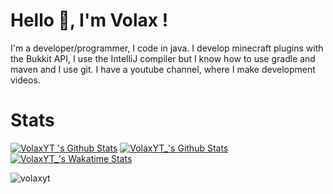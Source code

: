 # Hello 👋, I'm Volax !
I'm a developer/programmer, I code in java. 
I develop minecraft plugins with the Bukkit API, I use the IntelliJ compiler but I know how to use gradle and maven and I use git.
I have a youtube channel, where I make development videos.

# Stats
[![VolaxYT 's Github Stats](https://github-readme-stats.vercel.app/api/top-langs/?username=volaxyt&show_icons=true&hide_border=true&theme=radical)](https://github.com/anuraghazra/github-readme-stats)
[![VolaxYT_'s Github Stats](https://github-readme-stats.vercel.app/api?username=volaxyt&show_icons=true&hide_border=true&theme=radical)](https://github.com/anuraghazra/github-readme-stats)
[![VolaxYT_'s Wakatime Stats](https://github-readme-stats.vercel.app/api/wakatime?username=wakatime)](https://github.com/anuraghazra/github-readme-stats)

<p align="left"> <img src="https://komarev.com/ghpvc/?username=volaxyt" alt="volaxyt" /> </p>  
